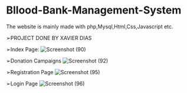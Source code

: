 # Bllood-Bank-Management-System
The website is mainly made with php,Mysql,Html,Css,Javascript etc.


➢PROJECT DONE BY XAVIER DIAS

➢Index Page:
![Screenshot (90)](https://user-images.githubusercontent.com/93143666/187113246-49e3d62f-94d6-488b-ba68-2194cc9da993.png)

➢Donation Campaigns
![Screenshot (92)](https://user-images.githubusercontent.com/93143666/187113550-6e792fe2-85a7-4e3a-a65a-f01bfa22edda.png)

➢Registration Page
![Screenshot (95)](https://user-images.githubusercontent.com/93143666/187113873-56240e35-21e7-449b-9bbc-f103585eea73.png)

➢Login Page
![Screenshot (96)](https://user-images.githubusercontent.com/93143666/187114050-0d671ee2-9d93-4d26-b325-85f24dfcbee7.png)

